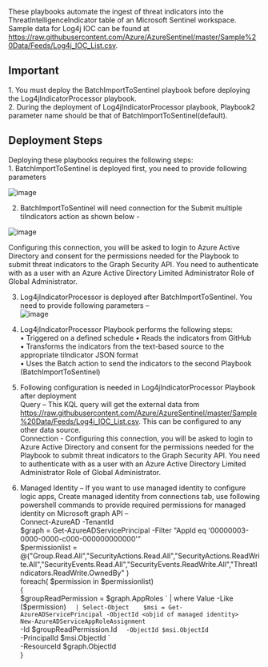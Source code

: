 These playbooks automate the ingest of threat indicators into the ThreatIntelligenceIndicator table of an Microsoft Sentinel workspace. Sample data for Log4j IOC can be found at https://raw.githubusercontent.com/Azure/AzureSentinel/master/Sample%20Data/Feeds/Log4j_IOC_List.csv.  
<h2>Important</h2>
1. You must deploy the BatchImportToSentinel playbook before deploying the Log4jIndicatorProcessor playbook.</br> 
2. During the deployment of Log4jIndicatorProcessor playbook, Playbook2 parameter name should be that of BatchImportToSentinel(default).</br>   
<h2> Deployment Steps</h2>
Deploying these playbooks requires the following steps:</br> 
1.	BatchImportToSentinel is deployed first, you need to provide following parameters</br>

![image](https://user-images.githubusercontent.com/95622706/151350644-bc46c35d-5e60-412a-a638-48aca963b69f.png)

2.	BatchImportToSentinel will need connection for the Submit multiple tiIndicators action as shown below -</br>  

![image](https://user-images.githubusercontent.com/95622706/151345549-ff19fd73-7589-4dd4-afb9-00ee8dbea723.png) 

Configuring this connection, you will be asked to login to Azure Active Directory and consent for the permissions needed for the Playbook to submit threat indicators to the Graph Security API. You need to authenticate with as a user with an Azure Active Directory Limited Administrator Role of Global Administrator.</br> 

3. Log4jIndicatorProcessor is deployed after BatchImportToSentinel. You need to provide following parameters –</br> 
![image](https://user-images.githubusercontent.com/95622706/151345675-bca4f7f3-5c79-4a3f-ab55-5c635c51e16a.png)

4.	Log4jIndicatorProcessor Playbook performs the following steps:</br> 
•	Triggered on a defined schedule
•	Reads the indicators from GitHub  
•	Transforms the indicators from the text-based source to the appropriate tiIndicator JSON format   
•	Uses the Batch action to send the indicators to the second Playbook (BatchImportToSentinel)</br>

5.	Following configuration is needed in Log4jIndicatorProcessor Playbook after deployment</br>
Query – This KQL query will get the external data from https://raw.githubusercontent.com/Azure/AzureSentinel/master/Sample%20Data/Feeds/Log4j_IOC_List.csv. This can be configured to any other data source.</br> 
Connection - Configuring this connection, you will be asked to login to Azure Active Directory and consent for the permissions needed for the Playbook to submit threat indicators to the Graph Security API. You need to authenticate with as a user with an Azure Active Directory Limited Administrator Role of Global Administrator.</br> 
6. Managed Identity – If you want to use managed identity to configure logic apps, Create managed identity from connections tab, use following powershell commands to provide required permissions for managed identity on Microsoft graph API –  
Connect-AzureAD -TenantId <tenantid>  
$graph = Get-AzureADServicePrincipal -Filter "AppId eq '00000003-0000-0000-c000-000000000000'"  
$permissionlist = @("Group.Read.All","SecurityActions.Read.All","SecurityActions.ReadWrite.All","SecurityEvents.Read.All","SecurityEvents.ReadWrite.All","ThreatIndicators.ReadWrite.OwnedBy" )   
foreach( $permission in $permissionlist)  
{  
$groupReadPermission = $graph.AppRoles `  
    	| where Value -Like ($permission) `  
   	  | Select-Object   
$msi = Get-AzureADServicePrincipal -ObjectId <objid of managed identity>  
New-AzureADServiceAppRoleAssignment `  
    -Id $groupReadPermission.Id `  
    -ObjectId $msi.ObjectId `  
    -PrincipalId $msi.ObjectId `  
    -ResourceId $graph.ObjectId  
}  
